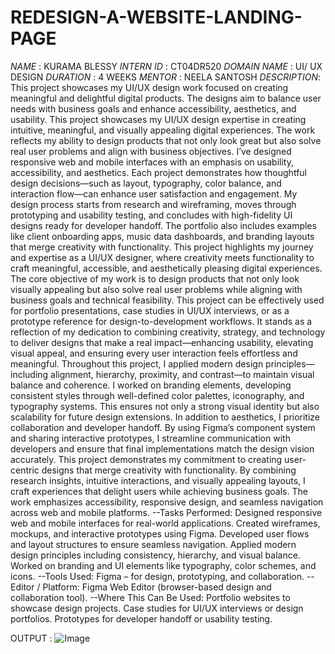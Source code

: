 # REDESIGN-A-WEBSITE-LANDING-PAGE
*NAME* : KURAMA BLESSY
*INTERN ID* : CT04DR520
*DOMAIN NAME* : UI/ UX DESIGN
*DURATION* : 4 WEEKS
*MENTOR* : NEELA SANTOSH
*DESCRIPTION*:
This project showcases my UI/UX design work focused on creating meaningful and delightful digital products. The designs aim to balance user needs with business goals and enhance accessibility, aesthetics, and usability. This project showcases my UI/UX design expertise in creating intuitive, meaningful, and visually appealing digital experiences. The work reflects my ability to design products that not only look great but also solve real user problems and align with business objectives.
I’ve designed responsive web and mobile interfaces with an emphasis on usability, accessibility, and aesthetics. Each project demonstrates how thoughtful design decisions—such as layout, typography, color balance, and interaction flow—can enhance user satisfaction and engagement.
My design process starts from research and wireframing, moves through prototyping and usability testing, and concludes with high-fidelity UI designs ready for developer handoff. The portfolio also includes examples like client onboarding apps, music data dashboards, and branding layouts that merge creativity with functionality.
This project highlights my journey and expertise as a UI/UX designer, where creativity meets functionality to craft meaningful, accessible, and aesthetically pleasing digital experiences. The core objective of my work is to design products that not only look visually appealing but also solve real user problems while aligning with business goals and technical feasibility.
This project can be effectively used for portfolio presentations, case studies in UI/UX interviews, or as a prototype reference for design-to-development workflows. It stands as a reflection of my dedication to combining creativity, strategy, and technology to deliver designs that make a real impact—enhancing usability, elevating visual appeal, and ensuring every user interaction feels effortless and meaningful.
Throughout this project, I applied modern design principles—including alignment, hierarchy, proximity, and contrast—to maintain visual balance and coherence. I worked on branding elements, developing consistent styles through well-defined color palettes, iconography, and typography systems. This ensures not only a strong visual identity but also scalability for future design extensions.
In addition to aesthetics, I prioritize collaboration and developer handoff. By using Figma’s component system and sharing interactive prototypes, I streamline communication with developers and ensure that final implementations match the design vision accurately.
This project demonstrates my commitment to creating user-centric designs that merge creativity with functionality. By combining research insights, intuitive interactions, and visually appealing layouts, I craft experiences that delight users while achieving business goals. The work emphasizes accessibility, responsive design, and seamless navigation across web and mobile platforms.
--Tasks Performed:
Designed responsive web and mobile interfaces for real-world applications.
Created wireframes, mockups, and interactive prototypes using Figma.
Developed user flows and layout structures to ensure seamless navigation.
Applied modern design principles including consistency, hierarchy, and visual balance.
Worked on branding and UI elements like typography, color schemes, and icons.
--Tools Used:
Figma – for design, prototyping, and collaboration.
--Editor / Platform:
Figma Web Editor (browser-based design and collaboration tool).
--Where This Can Be Used:
Portfolio websites to showcase design projects.
Case studies for UI/UX interviews or design portfolios.
Prototypes for developer handoff or usability testing.



OUTPUT :
![Image](https://github.com/user-attachments/assets/0407d7cb-9427-445d-9c30-24806e1edad7)

